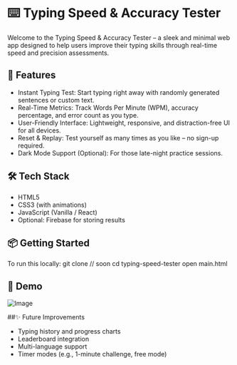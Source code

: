 
# ⌨️ Typing Speed & Accuracy Tester
Welcome to the Typing Speed & Accuracy Tester – a sleek and minimal web app designed to help users improve their typing skills through real-time speed and precision assessments.
## 🚀 Features
- Instant Typing Test: Start typing right away with randomly generated sentences or custom text.
- Real-Time Metrics: Track Words Per Minute (WPM), accuracy percentage, and error count as you type.
- User-Friendly Interface: Lightweight, responsive, and distraction-free UI for all devices.
- Reset & Replay: Test yourself as many times as you like – no sign-up required.
- Dark Mode Support (Optional): For those late-night practice sessions.
## 🛠️ Tech Stack
- HTML5
- CSS3 (with animations)
- JavaScript (Vanilla / React)
- Optional: Firebase for storing results
## 📦 Getting Started
To run this locally:
git clone //  soon
cd typing-speed-tester
open main.html
## 📸 Demo
![Image](https://github.com/user-attachments/assets/20580b8f-921b-4cd7-a13b-35148fc05a07)

##✨ Future Improvements
- Typing history and progress charts
- Leaderboard integration
- Multi-language support
- Timer modes (e.g., 1-minute challenge, free mode)
